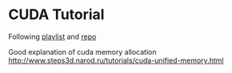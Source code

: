 # CUDA Tutorial

Following [playlist](https://www.youtube.com/playlist?list=PLxNPSjHT5qvtYRVdNN1yDcdSl39uHV_sU) and [repo](https://github.com/CoffeeBeforeArch/cuda_programming)

Good explanation of cuda memory allocation http://www.steps3d.narod.ru/tutorials/cuda-unified-memory.html

